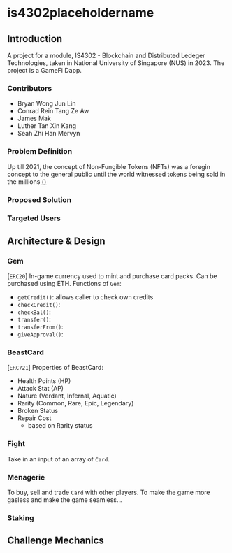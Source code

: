# is4302placeholdername

## Introduction
A project for a module, IS4302 - Blockchain and Distributed Ledeger Technologies, taken in National University of Singapore (NUS) in 2023. The project is a GameFi Dapp.

### Contributors
- Bryan Wong Jun Lin
- Conrad Rein Tang Ze Aw
- James Mak
- Luther Tan Xin Kang
- Seah Zhi Han Mervyn

### Problem Definition
Up till 2021, the concept of Non-Fungible Tokens (NFTs) was a foregin concept to the general public until the world witnessed tokens being sold in the millions [()]()

### Proposed Solution

### Targeted Users


## Architecture & Design

### Gem
[`ERC20`]
In-game currency used to mint and purchase card packs. Can be purchased using ETH.
Functions of `Gem`:
- `getCredit()`: allows caller to check own credits
- `checkCredit()`: 
- `checkBal()`:
- `transfer()`: 
- `transferFrom()`: 
- `giveApproval()`: 

### BeastCard
[`ERC721`]
Properties of BeastCard:
- Health Points (HP)
- Attack Stat (AP)
- Nature (Verdant, Infernal, Aquatic)
- Rarity (Common, Rare, Epic, Legendary)
- Broken Status
- Repair Cost
  - based on Rarity status

### Fight
Take in an input of an array of `Card`.

### Menagerie
To buy, sell and trade `Card` with other players.
To make the game more gasless and make the game seamless... 

### Staking

## Challenge Mechanics

#
